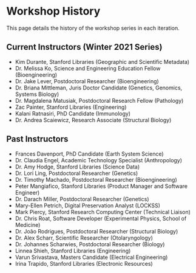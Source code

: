 # Workshop History
This page details the history of the workshop series in each iteration. 


## Current Instructors (Winter 2021 Series)

- Kim Durante, Stanford Libraries (Geographic and Scientific Metadata) 
- Dr. Melissa Ko, Science and Engineering Education Fellow (Bioengineering) 
- Dr. Jake Lever, Postdoctoral Researcher (Bioengineering) 
- Dr. Briana Mittleman, Juris Doctor Candidate (Genetics, Genomics, Systems Biology) 
- Dr. Magdalena Matusiak, Postdoctoral Research Fellow (Pathology)
- Zac Painter, Stanford Libraries (Engineering) 
- Kalani Ratnasiri, PhD Candidate (Immunology) 
- Dr. Andrea Scaiewicz, Research Associate (Structural Biology)



## Past Instructors

- Frances Davenport, PhD Candidate (Earth System Science)
- Dr. Claudia Engel, Academic Technology Specialist (Anthropology) 
- Dr. Amy Hodge, Stanford Libraries (Science Data) 
- Dr. Lori Ling, Postdoctoral Researcher (Genetics) 
- Dr. Timothy Machado, Postdoctoral Researcher (Bioengineering) 
- Peter Mangiafico, Stanford Libraries (Product Manager and Software Engineer) 
- Dr. Darach Miller, Postdoctoral Researcher (Genetics) 
- Mary-Ellen Petrich, Digital Preservation Analyst (LOCKSS) 
- Mark Piercy, Stanford Research Computing Center (Technical Liaison) 
- Dr. Chris Roat, Software Developer (Experimental Physics, School of Medicine) 
- Dr. João Rodrigues, Postdoctoral Researcher (Structural Biology) 
- Dr. Alex Scharr, Scientific Researcher (Otolaryngology) 
- Dr. Johannes Scharwies, Postdoctoral Researcher (Biology) 
- Linnea Shieh, Stanford Libraries (Engineering) 
- Varun Srivastava, Masters Candidate (Electrical Engineering) 
- Irina Trapido, Stanford Libraries (Electronic Resources)   
  
